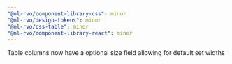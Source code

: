 ```yaml
---
"@nl-rvo/component-library-css": minor
"@nl-rvo/design-tokens": minor
"@nl-rvo/css-table": minor
"@nl-rvo/component-library-react": minor
---
```


Table columns now have a optional size field allowing for default set widths
